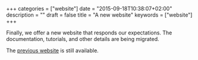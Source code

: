 +++
categories = ["website"]
date = "2015-09-18T10:38:07+02:00"
description = ""
draft = false
title = "A new website"
keywords = ["website"]
+++

Finally, we offer a new website that responds our expectations. The
documentation, tutorials, and other details are being migrated.

The [previous website] is still available.


   [previous website]: http://www.vle-project.org/wiki

